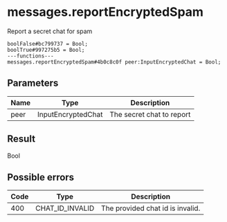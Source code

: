 # messages.reportEncryptedSpam
Report a secret chat for spam

```
boolFalse#bc799737 = Bool;
boolTrue#997275b5 = Bool;
---functions---
messages.reportEncryptedSpam#4b0c8c0f peer:InputEncryptedChat = Bool;
```

## Parameters
| Name | Type | Description |
| ---- | :----: | ----------- |
| peer | InputEncryptedChat | The secret chat to report |


## Result
Bool

## Possible errors
| Code | Type | Description |
| ---- | :----: | ----------- |
| 400 | CHAT_ID_INVALID | The provided chat id is invalid. |

